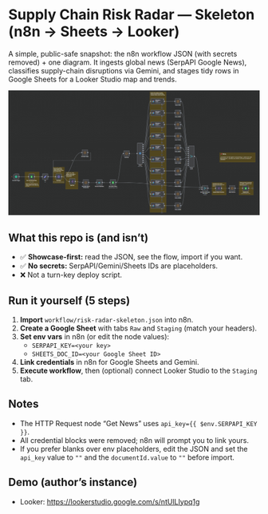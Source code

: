 # Supply Chain Risk Radar — Skeleton (n8n → Sheets → Looker)

A simple, public-safe snapshot: the n8n workflow JSON (with secrets removed) + one diagram. It ingests global news (SerpAPI Google News), classifies supply-chain disruptions via Gemini, and stages tidy rows in Google Sheets for a Looker Studio map and trends.

![Workflow](assets/workflow.png)

## What this repo is (and isn’t)
- ✅ **Showcase-first:** read the JSON, see the flow, import if you want.
- ✅ **No secrets:** SerpAPI/Gemini/Sheets IDs are placeholders.
- ❌ Not a turn-key deploy script.

## Run it yourself (5 steps)
1. **Import** `workflow/risk-radar-skeleton.json` into n8n.
2. **Create a Google Sheet** with tabs `Raw` and `Staging` (match your headers).
3. **Set env vars** in n8n (or edit the node values):
   - `SERPAPI_KEY=<your key>`
   - `SHEETS_DOC_ID=<your Google Sheet ID>`
4. **Link credentials** in n8n for Google Sheets and Gemini.
5. **Execute workflow**, then (optional) connect Looker Studio to the `Staging` tab.

## Notes
- The HTTP Request node “Get News” uses `api_key={{ $env.SERPAPI_KEY }}`.
- All credential blocks were removed; n8n will prompt you to link yours.
- If you prefer blanks over env placeholders, edit the JSON and set the `api_key` value to `""` and the `documentId.value` to `""` before import.

## Demo (author’s instance)
- Looker: https://lookerstudio.google.com/s/ntUlLIypq1g
